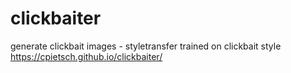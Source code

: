 # clickbaiter
generate clickbait images - styletransfer trained on clickbait style
https://cpietsch.github.io/clickbaiter/
